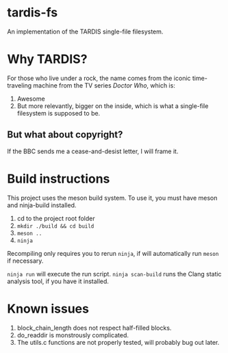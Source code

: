 # tardis-fs
An implementation of the TARDIS single-file filesystem.

# Why TARDIS?
For those who live under a rock, the name comes from the iconic time-traveling machine from the TV series _Doctor Who_, which is:
1. Awesome
2. But more relevantly, bigger on the inside, which is what a single-file filesystem is supposed to be.

## But what about copyright?
If the BBC sends me a cease-and-desist letter, I will frame it.

# Build instructions
This project uses the meson build system. To use it, you must have meson and ninja-build installed.

1. cd to the project root folder
2. `mkdir ./build && cd build`
3. `meson ..`
4. `ninja`

Recompiling only requires you to rerun `ninja`, if will automatically run `meson` if necessary.

`ninja run` will execute the run script.
`ninja scan-build` runs the Clang static analysis tool, if you have it installed.

# Known issues

1. block_chain_length does not respect half-filled blocks.
2. do_readdir is monstrously complicated.
3. The utils.c functions are not properly tested, will probably bug out later.
